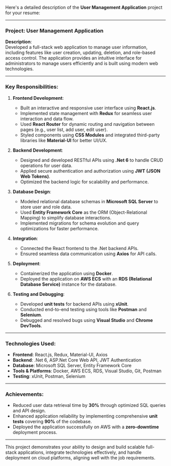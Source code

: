 Here's a detailed description of the **User Management Application** project for your resume:

---

### **Project: User Management Application**  
**Description**:  
Developed a full-stack web application to manage user information, including features like user creation, updating, deletion, and role-based access control. The application provides an intuitive interface for administrators to manage users efficiently and is built using modern web technologies.

---

### **Key Responsibilities**:  
1. **Frontend Development**:
   - Built an interactive and responsive user interface using **React.js**.
   - Implemented state management with **Redux** for seamless user interaction and data flow.
   - Used **React Router** for dynamic routing and navigation between pages (e.g., user list, add user, edit user).
   - Styled components using **CSS Modules** and integrated third-party libraries like **Material-UI** for better UI/UX.

2. **Backend Development**:
   - Designed and developed RESTful APIs using **.Net 6** to handle CRUD operations for user data.
   - Applied secure authentication and authorization using **JWT (JSON Web Tokens)**.
   - Optimized the backend logic for scalability and performance.

3. **Database Design**:
   - Modeled relational database schemas in **Microsoft SQL Server** to store user and role data.
   - Used **Entity Framework Core** as the ORM (Object-Relational Mapping) to simplify database interactions.
   - Implemented migrations for schema evolution and query optimizations for faster performance.

4. **Integration**:
   - Connected the React frontend to the .Net backend APIs.
   - Ensured seamless data communication using **Axios** for API calls.

5. **Deployment**:
   - Containerized the application using **Docker**.
   - Deployed the application on **AWS ECS** with an **RDS (Relational Database Service)** instance for the database.

6. **Testing and Debugging**:
   - Developed **unit tests** for backend APIs using **xUnit**.
   - Conducted end-to-end testing using tools like **Postman** and **Selenium**.
   - Debugged and resolved bugs using **Visual Studio** and **Chrome DevTools**.

---

### **Technologies Used**:
- **Frontend**: React.js, Redux, Material-UI, Axios
- **Backend**: .Net 6, ASP.Net Core Web API, JWT Authentication
- **Database**: Microsoft SQL Server, Entity Framework Core
- **Tools & Platforms**: Docker, AWS ECS, RDS, Visual Studio, Git, Postman
- **Testing**: xUnit, Postman, Selenium

---

### **Achievements**:
- Reduced user data retrieval time by **30%** through optimized SQL queries and API design.
- Enhanced application reliability by implementing comprehensive **unit tests** covering **90%** of the codebase.
- Deployed the application successfully on AWS with a **zero-downtime** deployment process.

---

This project demonstrates your ability to design and build scalable full-stack applications, integrate technologies effectively, and handle deployment on cloud platforms, aligning well with the job requirements.
